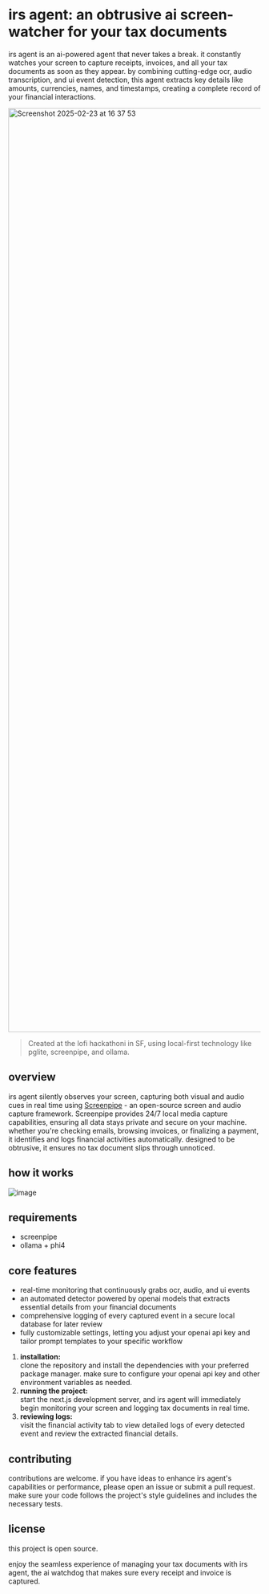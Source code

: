 # irs agent: an obtrusive ai screen-watcher for your tax documents

irs agent is an ai-powered agent that never takes a break. it constantly watches your screen to capture receipts, invoices, and all your tax documents as soon as they appear. by combining cutting-edge ocr, audio transcription, and ui event detection, this agent extracts key details like amounts, currencies, names, and timestamps, creating a complete record of your financial interactions.

<img width="1840" alt="Screenshot 2025-02-23 at 16 37 53" src="https://github.com/user-attachments/assets/00e41c9f-ac98-4ba6-99b2-dc4e735f3a14" />

> Created at the lofi hackathoni in SF, using local-first technology like pglite, screenpipe, and ollama.

## overview

irs agent silently observes your screen, capturing both visual and audio cues in real time using [Screenpipe](https://docs.screenpi.pe) - an open-source screen and audio capture framework. Screenpipe provides 24/7 local media capture capabilities, ensuring all data stays private and secure on your machine. whether you're checking emails, browsing invoices, or finalizing a payment, it identifies and logs financial activities automatically. designed to be obtrusive, it ensures no tax document slips through unnoticed.

## how it works
![image](https://github.com/user-attachments/assets/6b39b487-76f0-44c9-a40f-a4a4c9d6aa26)

## requirements

- screenpipe
- ollama + phi4



## core features

- real-time monitoring that continuously grabs ocr, audio, and ui events
- an automated detector powered by openai models that extracts essential details from your financial documents
- comprehensive logging of every captured event in a secure local database for later review
- fully customizable settings, letting you adjust your openai api key and tailor prompt templates to your specific workflow


1. **installation:**  
   clone the repository and install the dependencies with your preferred package manager. make sure to configure your openai api key and other environment variables as needed.
2. **running the project:**  
   start the next.js development server, and irs agent will immediately begin monitoring your screen and logging tax documents in real time.
3. **reviewing logs:**  
   visit the financial activity tab to view detailed logs of every detected event and review the extracted financial details.

## contributing

contributions are welcome. if you have ideas to enhance irs agent's capabilities or performance, please open an issue or submit a pull request. make sure your code follows the project's style guidelines and includes the necessary tests.

## license

this project is open source.

enjoy the seamless experience of managing your tax documents with irs agent, the ai watchdog that makes sure every receipt and invoice is captured.
